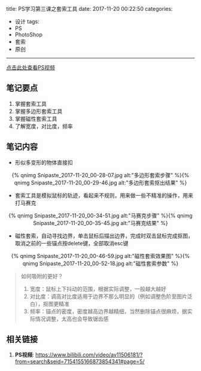 title: PS学习第三课之套索工具
date: 2017-11-20 00:22:50
categories:
- 设计
tags:
- PS
- PhotoShop
- 套索
- 原创
---
[点击此处查看PS视频](https://www.bilibili.com/video/av11506181/?from=search&seid=7154155166873854341#page=5)
## 笔记要点
1. 掌握套索工具
1. 掌握多边形套索工具
1. 掌握磁性套索工具
1. 了解宽度，对比度，频率
<!-- more -->
## 笔记内容
- 形似多变形的物体直接扣
<div align="center">{% qnimg Snipaste_2017-11-20_00-28-07.jpg alt:"多边形套索步骤" %}{% qnimg Snipaste_2017-11-20_00-29-46.jpg alt:"多边形套索抠出结果" %}</div>

- 套索工具是模拟鼠标的轨迹，看起来不规则，用来做一些不精准的操作，用来打马赛克
<div align="center">{% qnimg Snipaste_2017-11-20_00-34-51.jpg alt:"马赛克步骤" %}{% qnimg Snipaste_2017-11-20_00-35-45.jpg alt:"马赛克结果" %}</div>

- 磁性套索，自动寻找边界，单击鼠标后描出边界，完成时双击鼠标完成抠图，取消之前的一些锚点按delete键，全部取消esc键
<div align="center">{% qnimg Snipaste_2017-11-20_00-46-59.jpg alt:"磁性套索效果图" %}{% qnimg Snipaste_2017-11-20_00-52-18.jpg alt:"磁性套索参数" %}</div>

> 如何吸附的更好？
> 1. 宽度：鼠标上下抖动的范围，根据实际调整，一般越大越好
> 2. 对比度：调高对比度适用于边界不那么明显的（例如调整色阶至图片泛白），抠图更精准
> 3. 频率：锚点的密度，密度越高边界越精细，当然删除锚点很麻烦，据实际情况调整，太高也会导致锯齿感

## 相关链接
1. **PS视频**: <https://www.bilibili.com/video/av11506181/?from=search&seid=7154155166873854341#page=5/>
